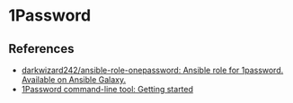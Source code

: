 # 1Password

## References

- [darkwizard242/ansible\-role\-onepassword: Ansible role for 1password\. Available on Ansible Galaxy\.](https://github.com/darkwizard242/ansible-role-onepassword)
- [1Password command\-line tool: Getting started](https://support.1password.com/command-line-getting-started/)
